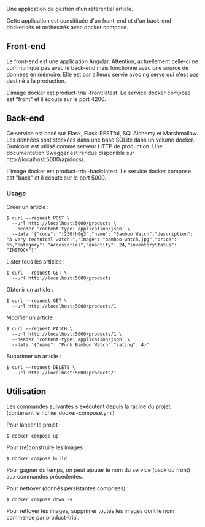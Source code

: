 Une application de gestion d'un référentiel article.

Cette application est consitituée d'un front-end et d'un back-end dockerisés et orchestrés avec docker compose.

## Front-end

Le front-end est une application Angular. Attention, actuellement celle-ci ne communique pas avec le back-end mais fonctionne avec une source de données en mémoire. Elle est par ailleurs servie avec ng serve qui n'est pas destiné à la production.

L'image docker est product-trial-front:latest. Le service docker compose est "front" et il écoute sur le port 4200.

## Back-end

Ce service est basé sur Flask, Flask-RESTful, SQLAlchemy et Marshmallow. Les données sont stockées dans une base SQLite dans un volume docker. Gunicorn est utilisé comme serveur HTTP de production. Une documentation Swagger est rendue disponible sur http://localhost:5000/apidocs/.

L'image docker est product-trial-back:latest. Le service docker compose est "back" et il écoute sur le port 5000.

### Usage

Créer un article :
```term
$ curl --request POST \
  --url http://localhost:5000/products \
  --header 'content-type: application/json' \
  --data '{"code": "f230fh0g3","name": "Bamboo Watch","description": "A very technical watch.","image": "bamboo-watch.jpg","price": 65,"category": "Accessories","quantity": 24,"inventoryStatus": "INSTOCK"}'
```

Lister tous les articles :
```term
$ curl --request GET \
  --url http://localhost:5000/products
```

Obtenir un article :
```term
$ curl --request GET \
  --url http://localhost:5000/products/1
```

Modifier un article :
```term
$ curl --request PATCH \
  --url http://localhost:5000/products/1 \
  --header 'content-type: application/json' \
  --data '{"name": "Punk Bamboo Watch","rating": 4}'
```

Supprimer un article :
```term
$ curl --request DELETE \
  --url http://localhost:5000/products/1
```

## Utilisation

Les commandes suivantes s'exécutent depuis la racine du projet. (contenant le fichier docker-compose.yml)

Pour lancer le projet :
```term
$ docker compose up
```

Pour (re)construire les images :
```term
$ docker compose build
```

Pour gagner du temps, on peut ajouter le nom du service (back ou front) aux commandes précedentes.

Pour nettoyer (donnés persistantes comprises) :
```term
$ docker compose down -v
```

Pour rettoyer les images, supprimer toutes les images dont le nom commence par product-trial.
